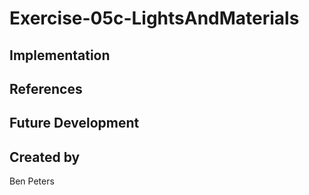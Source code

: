 # Exercise-05c-LightsAndMaterials


## Implementation

## References

## Future Development

## Created by
Ben Peters
